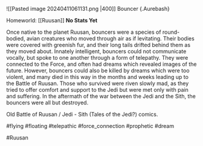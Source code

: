 ![[Pasted image 20240411061131.png |400]]
Bouncer {.Aurebash}

Homeworld: [[Ruusan]]
**No Stats Yet**

Once native to the planet Ruusan, bouncers were a species of round-bodied, avian creatures who moved through air as if levitating. Their bodies were covered with greenish fur, and their long tails drifted behind them as they moved about. Innately intelligent, bouncers could not communicate vocally, but spoke to one another through a form of telepathy. They were connected to the Force, and often had dreams which revealed images of the future. However, bouncers could also be killed by dreams which were too violent, and many died in this way in the months and weeks leading up to the Battle of Ruusan. Those who survived were riven slowly mad, as they tried to offer comfort and support to the Jedi but were met only with pain and suffering. In the aftermath of the war between the Jedi and the Sith, the bouncers were all but destroyed.

Old Battle of Ruusan / Jedi - Sith (Tales of the Jedi?) comics.

#flying #floating #telepathic #force_connection #prophetic #dream 

#Ruusan